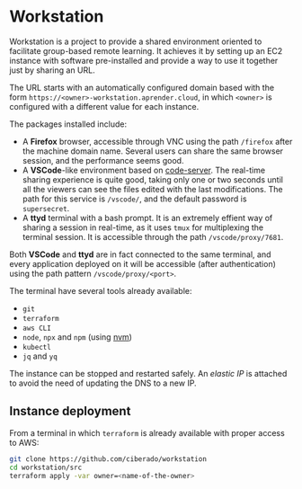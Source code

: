 # Workstation

Workstation is a project to provide a shared environment oriented to facilitate group-based remote learning. It achieves it by setting up an EC2 instance with software pre-installed and provide a way to use it together just by sharing an URL.

The URL starts with an automatically configured domain based with the form
`https://<owner>-workstation.aprender.cloud`, in which `<owner>` is configured
with a different value for each instance.

The packages installed include:

* A **Firefox** browser, accessible through VNC using the path `/firefox` after the machine domain name. Several users can share the same browser session, and the performance seems good.
* A **VSCode**-like environment based on [code-server](https://github.com/coder/code-server). The real-time sharing experience is quite good, taking only one or two seconds until all the viewers can see the files edited with the last modifications. The path for this service is `/vscode/`, and the default password is `supersecret`.
* A **ttyd** terminal with a bash prompt. It is an extremely effient way of sharing a session in real-time, as it uses `tmux` for multiplexing the terminal session. It is accessible through the path `/vscode/proxy/7681`.

Both **VSCode** and **ttyd** are in fact connected to the same terminal, and every application deployed on it will be accessible (after authentication) using the path pattern `/vscode/proxy/<port>`.

The terminal have several tools already available:

* `git`
* `terraform`
* `aws CLI`
* `node`, `npx` and `npm` (using [nvm](https://github.com/nvm-sh/nvm))
* `kubectl`
* `jq` and `yq`

The instance can be stopped and restarted safely. An *elastic IP* is attached to avoid the need of updating the DNS to a new IP.

## Instance deployment

From a terminal in which `terraform` is already available with proper access to AWS:

```bash
git clone https://github.com/ciberado/workstation
cd workstation/src
terraform apply -var owner=<name-of-the-owner>
```
